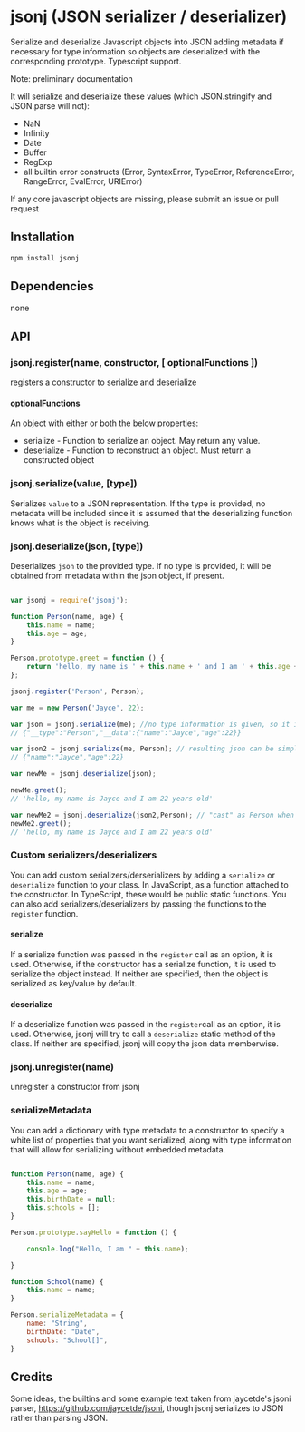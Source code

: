 # jsonj (JSON serializer / deserializer)
Serialize and deserialize Javascript objects into JSON adding metadata if necessary for type information so objects are deserialized with the corresponding prototype. Typescript support.


Note: preliminary documentation

It will serialize and deserialize these values (which JSON.stringify and JSON.parse will not):

* NaN
* Infinity
* Date
* Buffer
* RegExp
* all builtin error constructs (Error, SyntaxError, TypeError, ReferenceError, RangeError, EvalError, URIError)

If any core javascript objects are missing, please submit an issue or pull request

## Installation

```bash
npm install jsonj
```

## Dependencies

none

## API

### jsonj.register(name, constructor, [ optionalFunctions ])

registers a constructor to serialize and deserialize

#### optionalFunctions
An object with either or both the below properties:

* serialize - Function to serialize an object. May return any value.
* deserialize - Function to reconstruct an object. Must return a constructed object

### jsonj.serialize(value, [type])

Serializes `value` to a JSON representation. If the type is provided, no metadata will be included since it is assumed that the deserializing function knows what is the object is receiving.

### jsonj.deserialize(json, [type])

Deserializes `json` to the provided type. If no type is provided, it will be obtained from metadata within the json object, if present.


```javascript

var jsonj = require('jsonj');

function Person(name, age) {
    this.name = name;
    this.age = age;
}

Person.prototype.greet = function () {
    return 'hello, my name is ' + this.name + ' and I am ' + this.age + ' years old';
};

jsonj.register('Person', Person);

var me = new Person('Jayce', 22);

var json = jsonj.serialize(me); //no type information is given, so it is added as metadata
// {"__type":"Person","__data":{"name":"Jayce","age":22}}

var json2 = jsonj.serialize(me, Person); // resulting json can be simplified since we specify the type
// {"name":"Jayce","age":22}

var newMe = jsonj.deserialize(json);

newMe.greet();
// 'hello, my name is Jayce and I am 22 years old'

var newMe2 = jsonj.deserialize(json2,Person); // "cast" as Person when deserializing.
newMe2.greet();
// 'hello, my name is Jayce and I am 22 years old'


```
### Custom serializers/deserializers

You can add custom serializers/derserializers by adding a `serialize` or `deserialize` function to your class. In JavaScript, as a function attached to the constructor. In TypeScript, these would be public static functions.  You can also add serializers/deserializers by passing the functions to the `register` function.

#### serialize

If a serialize function was passed in the `register` call as an option, it is used. Otherwise, if the constructor has a serialize function, it is used to serialize the object instead. If neither are specified, then the object is serialized as key/value by default.

#### deserialize

If a deserialize function was passed in the `register`call as an option, it is used. Otherwise, jsonj will try to call a `deserialize` static method of the class. If neither are specified, jsonj will copy the json data memberwise.

### jsonj.unregister(name)

unregister a constructor from jsonj

### serializeMetadata

You can add a dictionary with type metadata to a constructor to specify a white list of properties that you want serialized, along with type information that will allow for serializing without embedded metadata.

```javascript

function Person(name, age) {
    this.name = name;
    this.age = age;
    this.birthDate = null;
    this.schools = [];
}

Person.prototype.sayHello = function () {

    console.log("Hello, I am " + this.name);

}

function School(name) {
    this.name = name;
}

Person.serializeMetadata = {
    name: "String",
    birthDate: "Date",
    schools: "School[]",
}

```
  
## Credits
Some ideas, the builtins and some example text taken from jaycetde's jsoni parser, https://github.com/jaycetde/jsoni, though jsonj serializes to JSON rather than parsing JSON.